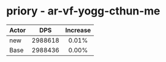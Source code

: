 # priory - ar-vf-yogg-cthun-me
| Actor | DPS | Increase |
|---|:---:|:---:|
|new|2988618|0.01%|
|Base|2988436|0.00%|
